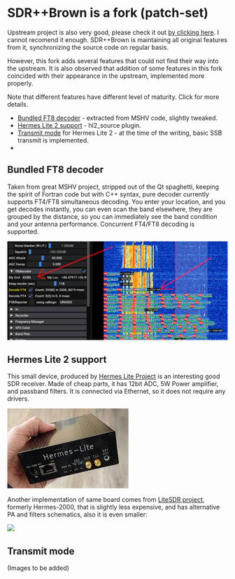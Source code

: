 
# SDR++Brown is a fork (patch-set) 

Upstream project is also very good, please check it out [by clicking here](http://sdrpp.org). I cannot recomend it enough. 
SDR++Brown is maintaining all original features from it, synchronizing the source code on regular basis.

However, this fork adds several features that could not find their way into the upstream. It is also observed that addition 
of some features in this fork coincided with their appearance in the upstream, implemented more properly.     


Note that different features have different level of maturity. Click for more details.

* [Bundled FT8 decoder](#bundled-ft8-decoder) - extracted from MSHV code, slightly tweaked.
* [Hermes Lite 2 support](#hermes_lite_2_support) - hl2_source plugin.
* [Transmit mode](#transmit-mode) for Hermes Lite 2 - at the time of the writing, basic SSB transmit is implemented.
* 


## Bundled FT8 decoder

Taken from great MSHV project, stripped out of the Qt spaghetti, keeping the spirit of Fortran code but with C++
syntax, pure decoder currently supports FT4/FT8 simultaneous decoding. You enter your location, and you get decodes
instantly, you can even scan the band elsewhere, they are grouped by the distance, so you can 
immediately see the band condition and your antenna performance. Concurrent FT4/FT8 decoding is supported.

![](ft8-decodes.png)

## Hermes Lite 2 support

This small device, produced by [Hermes Lite Project](http://www.hermeslite.com/) is an interesting good SDR receiver. 
Made of cheap parts, it has 12bit ADC, 5W Power amplifier, and passband filters. It is connected via Ethernet, so
it does not require any drivers.

![](hermes-lite-2.png)

Another implementation of same board comes from [LiteSDR project](https://www.litesdr.pp.ua/), formerly Hermes-2000, 
that is slightly less expensive, and has alternative PA and filters schematics, also it is even smaller:

![](hermes-2000.png)

## Transmit mode

(Images to be added)



